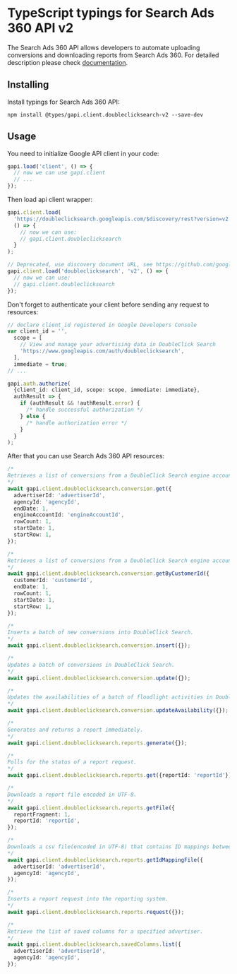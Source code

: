 # TypeScript typings for Search Ads 360 API v2

The Search Ads 360 API allows developers to automate uploading conversions and downloading reports from Search Ads 360.
For detailed description please check [documentation](https://developers.google.com/search-ads).

## Installing

Install typings for Search Ads 360 API:

```
npm install @types/gapi.client.doubleclicksearch-v2 --save-dev
```

## Usage

You need to initialize Google API client in your code:

```typescript
gapi.load('client', () => {
  // now we can use gapi.client
  // ...
});
```

Then load api client wrapper:

```typescript
gapi.client.load(
  'https://doubleclicksearch.googleapis.com/$discovery/rest?version=v2',
  () => {
    // now we can use:
    // gapi.client.doubleclicksearch
  }
);
```

```typescript
// Deprecated, use discovery document URL, see https://github.com/google/google-api-javascript-client/blob/master/docs/reference.md#----gapiclientloadname----version----callback--
gapi.client.load('doubleclicksearch', 'v2', () => {
  // now we can use:
  // gapi.client.doubleclicksearch
});
```

Don't forget to authenticate your client before sending any request to resources:

```typescript
// declare client_id registered in Google Developers Console
var client_id = '',
  scope = [
    // View and manage your advertising data in DoubleClick Search
    'https://www.googleapis.com/auth/doubleclicksearch',
  ],
  immediate = true;
// ...

gapi.auth.authorize(
  {client_id: client_id, scope: scope, immediate: immediate},
  authResult => {
    if (authResult && !authResult.error) {
      /* handle successful authorization */
    } else {
      /* handle authorization error */
    }
  }
);
```

After that you can use Search Ads 360 API resources: <!-- TODO: make this work for multiple namespaces -->

```typescript
/*
Retrieves a list of conversions from a DoubleClick Search engine account.
*/
await gapi.client.doubleclicksearch.conversion.get({
  advertiserId: 'advertiserId',
  agencyId: 'agencyId',
  endDate: 1,
  engineAccountId: 'engineAccountId',
  rowCount: 1,
  startDate: 1,
  startRow: 1,
});

/*
Retrieves a list of conversions from a DoubleClick Search engine account.
*/
await gapi.client.doubleclicksearch.conversion.getByCustomerId({
  customerId: 'customerId',
  endDate: 1,
  rowCount: 1,
  startDate: 1,
  startRow: 1,
});

/*
Inserts a batch of new conversions into DoubleClick Search.
*/
await gapi.client.doubleclicksearch.conversion.insert({});

/*
Updates a batch of conversions in DoubleClick Search.
*/
await gapi.client.doubleclicksearch.conversion.update({});

/*
Updates the availabilities of a batch of floodlight activities in DoubleClick Search.
*/
await gapi.client.doubleclicksearch.conversion.updateAvailability({});

/*
Generates and returns a report immediately.
*/
await gapi.client.doubleclicksearch.reports.generate({});

/*
Polls for the status of a report request.
*/
await gapi.client.doubleclicksearch.reports.get({reportId: 'reportId'});

/*
Downloads a report file encoded in UTF-8.
*/
await gapi.client.doubleclicksearch.reports.getFile({
  reportFragment: 1,
  reportId: 'reportId',
});

/*
Downloads a csv file(encoded in UTF-8) that contains ID mappings between legacy SA360 and new SA360. The file includes all children entities of the given advertiser(e.g. engine accounts, campaigns, ad groups, etc.) that exist in both legacy SA360 and new SA360.
*/
await gapi.client.doubleclicksearch.reports.getIdMappingFile({
  advertiserId: 'advertiserId',
  agencyId: 'agencyId',
});

/*
Inserts a report request into the reporting system.
*/
await gapi.client.doubleclicksearch.reports.request({});

/*
Retrieve the list of saved columns for a specified advertiser.
*/
await gapi.client.doubleclicksearch.savedColumns.list({
  advertiserId: 'advertiserId',
  agencyId: 'agencyId',
});
```
